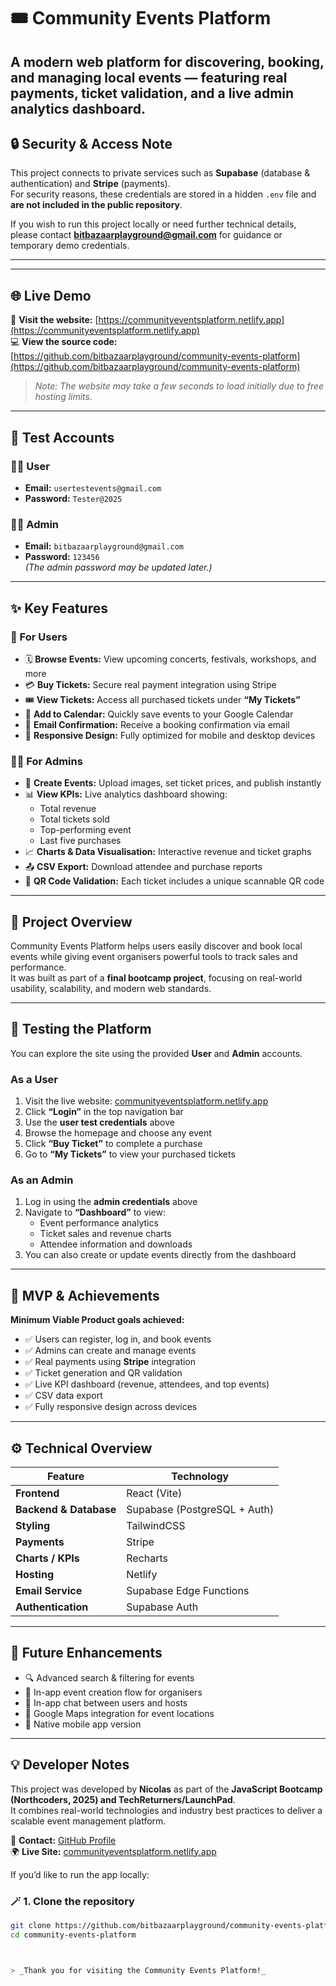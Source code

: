 # 🎟️ Community Events Platform

## A modern web platform for discovering, booking, and managing local events — featuring real payments, ticket validation, and a live admin analytics dashboard.

## 🔒 Security & Access Note

This project connects to private services such as **Supabase** (database & authentication) and **Stripe** (payments).  
For security reasons, these credentials are stored in a hidden `.env` file and **are not included in the public repository**.

If you wish to run this project locally or need further technical details,  
please contact **bitbazaarplayground@gmail.com** for guidance or temporary demo credentials.

---

---

## 🌐 Live Demo

🔗 **Visit the website:** [https://communityeventsplatform.netlify.app](https://communityeventsplatform.netlify.app)  
💻 **View the source code:** [https://github.com/bitbazaarplayground/community-events-platform](https://github.com/bitbazaarplayground/community-events-platform)

> _Note: The website may take a few seconds to load initially due to free hosting limits._

---

## 👥 Test Accounts

### 🧑‍💻 User

- **Email:** `usertestevents@gmail.com`
- **Password:** `Tester@2025`

### 👩‍💼 Admin

- **Email:** `bitbazaarplayground@gmail.com`
- **Password:** `123456`  
  _(The admin password may be updated later.)_

---

## ✨ Key Features

### 👤 For Users

- 🗓️ **Browse Events:** View upcoming concerts, festivals, workshops, and more
- 💳 **Buy Tickets:** Secure real payment integration using Stripe
- 🎟️ **View Tickets:** Access all purchased tickets under **“My Tickets”**
- 📅 **Add to Calendar:** Quickly save events to your Google Calendar
- 📩 **Email Confirmation:** Receive a booking confirmation via email
- 📱 **Responsive Design:** Fully optimized for mobile and desktop devices

### 👩‍💼 For Admins

- 🧾 **Create Events:** Upload images, set ticket prices, and publish instantly
- 📊 **View KPIs:** Live analytics dashboard showing:
  - Total revenue
  - Total tickets sold
  - Top-performing event
  - Last five purchases
- 📈 **Charts & Data Visualisation:** Interactive revenue and ticket graphs
- 📤 **CSV Export:** Download attendee and purchase reports
- 🎫 **QR Code Validation:** Each ticket includes a unique scannable QR code

---

## 🧭 Project Overview

Community Events Platform helps users easily discover and book local events while giving event organisers powerful tools to track sales and performance.  
It was built as part of a **final bootcamp project**, focusing on real-world usability, scalability, and modern web standards.

---

## 🧪 Testing the Platform

You can explore the site using the provided **User** and **Admin** accounts.

### As a User

1. Visit the live website: [communityeventsplatform.netlify.app](https://communityeventsplatform.netlify.app)
2. Click **“Login”** in the top navigation bar
3. Use the **user test credentials** above
4. Browse the homepage and choose any event
5. Click **“Buy Ticket”** to complete a purchase
6. Go to **“My Tickets”** to view your purchased tickets

### As an Admin

1. Log in using the **admin credentials** above
2. Navigate to **“Dashboard”** to view:
   - Event performance analytics
   - Ticket sales and revenue charts
   - Attendee information and downloads
3. You can also create or update events directly from the dashboard

---

## 🎯 MVP & Achievements

**Minimum Viable Product goals achieved:**

- ✅ Users can register, log in, and book events
- ✅ Admins can create and manage events
- ✅ Real payments using **Stripe** integration
- ✅ Ticket generation and QR validation
- ✅ Live KPI dashboard (revenue, attendees, and top events)
- ✅ CSV data export
- ✅ Fully responsive design across devices

---

## ⚙️ Technical Overview

| Feature                | Technology                   |
| ---------------------- | ---------------------------- |
| **Frontend**           | React (Vite)                 |
| **Backend & Database** | Supabase (PostgreSQL + Auth) |
| **Styling**            | TailwindCSS                  |
| **Payments**           | Stripe                       |
| **Charts / KPIs**      | Recharts                     |
| **Hosting**            | Netlify                      |
| **Email Service**      | Supabase Edge Functions      |
| **Authentication**     | Supabase Auth                |

---

## 🚀 Future Enhancements

- 🔍 Advanced search & filtering for events
- 🧾 In-app event creation flow for organisers
- 💬 In-app chat between users and hosts
- 📍 Google Maps integration for event locations
- 📱 Native mobile app version

---

## 💡 Developer Notes

This project was developed by **Nicolas** as part of the **JavaScript Bootcamp (Northcoders, 2025) and TechReturners/LaunchPad**.  
It combines real-world technologies and industry best practices to deliver a scalable event management platform.

📧 **Contact:** [GitHub Profile](https://github.com/bitbazaarplayground)  
🌍 **Live Site:** [communityeventsplatform.netlify.app](https://communityeventsplatform.netlify.app)

If you’d like to run the app locally:

### 🪄 1. Clone the repository

```bash
git clone https://github.com/bitbazaarplayground/community-events-platform.git
cd community-events-platform



> _Thank you for visiting the Community Events Platform!_
```
